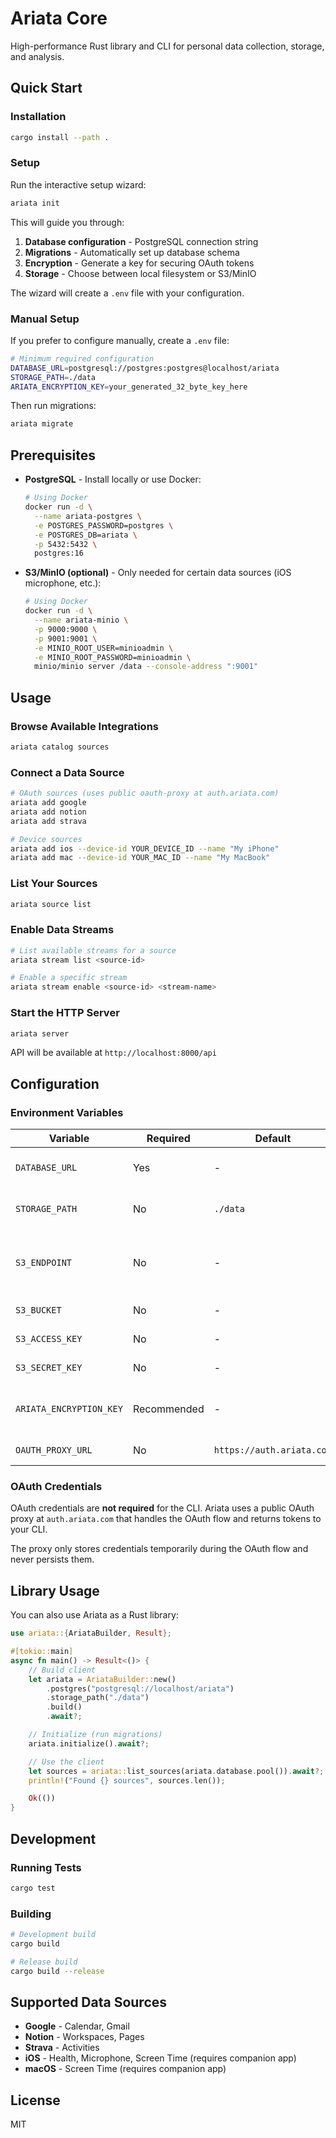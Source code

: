 # Ariata Core

High-performance Rust library and CLI for personal data collection, storage, and analysis.

## Quick Start

### Installation

```bash
cargo install --path .
```

### Setup

Run the interactive setup wizard:

```bash
ariata init
```

This will guide you through:
1. **Database configuration** - PostgreSQL connection string
2. **Migrations** - Automatically set up database schema
3. **Encryption** - Generate a key for securing OAuth tokens
4. **Storage** - Choose between local filesystem or S3/MinIO

The wizard will create a `.env` file with your configuration.

### Manual Setup

If you prefer to configure manually, create a `.env` file:

```bash
# Minimum required configuration
DATABASE_URL=postgresql://postgres:postgres@localhost/ariata
STORAGE_PATH=./data
ARIATA_ENCRYPTION_KEY=your_generated_32_byte_key_here
```

Then run migrations:

```bash
ariata migrate
```

## Prerequisites

- **PostgreSQL** - Install locally or use Docker:
  ```bash
  # Using Docker
  docker run -d \
    --name ariata-postgres \
    -e POSTGRES_PASSWORD=postgres \
    -e POSTGRES_DB=ariata \
    -p 5432:5432 \
    postgres:16
  ```

- **S3/MinIO (optional)** - Only needed for certain data sources (iOS microphone, etc.):
  ```bash
  # Using Docker
  docker run -d \
    --name ariata-minio \
    -p 9000:9000 \
    -p 9001:9001 \
    -e MINIO_ROOT_USER=minioadmin \
    -e MINIO_ROOT_PASSWORD=minioadmin \
    minio/minio server /data --console-address ":9001"
  ```

## Usage

### Browse Available Integrations

```bash
ariata catalog sources
```

### Connect a Data Source

```bash
# OAuth sources (uses public oauth-proxy at auth.ariata.com)
ariata add google
ariata add notion
ariata add strava

# Device sources
ariata add ios --device-id YOUR_DEVICE_ID --name "My iPhone"
ariata add mac --device-id YOUR_MAC_ID --name "My MacBook"
```

### List Your Sources

```bash
ariata source list
```

### Enable Data Streams

```bash
# List available streams for a source
ariata stream list <source-id>

# Enable a specific stream
ariata stream enable <source-id> <stream-name>
```

### Start the HTTP Server

```bash
ariata server
```

API will be available at `http://localhost:8000/api`

## Configuration

### Environment Variables

| Variable | Required | Default | Description |
|----------|----------|---------|-------------|
| `DATABASE_URL` | Yes | - | PostgreSQL connection string |
| `STORAGE_PATH` | No | `./data` | Local storage directory |
| `S3_ENDPOINT` | No | - | S3/MinIO endpoint (overrides local storage) |
| `S3_BUCKET` | No | - | S3 bucket name |
| `S3_ACCESS_KEY` | No | - | S3 access key |
| `S3_SECRET_KEY` | No | - | S3 secret key |
| `ARIATA_ENCRYPTION_KEY` | Recommended | - | 32-byte key for token encryption |
| `OAUTH_PROXY_URL` | No | `https://auth.ariata.com` | OAuth proxy URL |

### OAuth Credentials

OAuth credentials are **not required** for the CLI. Ariata uses a public OAuth proxy at `auth.ariata.com` that handles the OAuth flow and returns tokens to your CLI.

The proxy only stores credentials temporarily during the OAuth flow and never persists them.

## Library Usage

You can also use Ariata as a Rust library:

```rust
use ariata::{AriataBuilder, Result};

#[tokio::main]
async fn main() -> Result<()> {
    // Build client
    let ariata = AriataBuilder::new()
        .postgres("postgresql://localhost/ariata")
        .storage_path("./data")
        .build()
        .await?;

    // Initialize (run migrations)
    ariata.initialize().await?;

    // Use the client
    let sources = ariata::list_sources(ariata.database.pool()).await?;
    println!("Found {} sources", sources.len());

    Ok(())
}
```

## Development

### Running Tests

```bash
cargo test
```

### Building

```bash
# Development build
cargo build

# Release build
cargo build --release
```

## Supported Data Sources

- **Google** - Calendar, Gmail
- **Notion** - Workspaces, Pages
- **Strava** - Activities
- **iOS** - Health, Microphone, Screen Time (requires companion app)
- **macOS** - Screen Time (requires companion app)

## License

MIT
